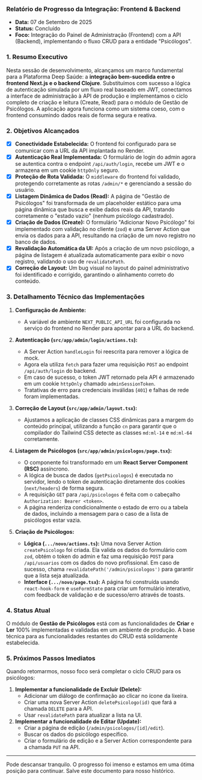 ### **Relatório de Progresso da Integração: Frontend & Backend**

* **Data:** 07 de Setembro de 2025
* **Status:** Concluído
* **Foco:** Integração do Painel de Administração (Frontend) com a API (Backend), implementando o fluxo CRUD para a entidade "Psicólogos".

### 1. Resumo Executivo

Nesta sessão de desenvolvimento, alcançamos um marco fundamental para a Plataforma Deep Saúde: a **integração bem-sucedida entre o frontend Next.js e o backend Clojure**. Substituímos com sucesso a lógica de autenticação simulada por um fluxo real baseado em JWT, conectamos a interface de administração à API de produção e implementamos o ciclo completo de criação e leitura (Create, Read) para o módulo de Gestão de Psicólogos. A aplicação agora funciona como um sistema coeso, com o frontend consumindo dados reais de forma segura e reativa.

### 2. Objetivos Alcançados

- [x] **Conectividade Estabelecida:** O frontend foi configurado para se comunicar com a URL da API implantada no Render.
- [x] **Autenticação Real Implementada:** O formulário de login do admin agora se autentica contra o endpoint `/api/auth/login`, recebe um JWT e o armazena em um cookie `httpOnly` seguro.
- [x] **Proteção de Rota Validada:** O `middleware` do frontend foi validado, protegendo corretamente as rotas `/admin/*` e gerenciando a sessão do usuário.
- [x] **Listagem Dinâmica de Dados (Read):** A página de "Gestão de Psicólogos" foi transformada de um placeholder estático para uma página dinâmica que busca e exibe dados reais da API, tratando corretamente o "estado vazio" (nenhum psicólogo cadastrado).
- [x] **Criação de Dados (Create):** O formulário "Adicionar Novo Psicólogo" foi implementado com validação no cliente (`zod`) e uma Server Action que envia os dados para a API, resultando na criação de um novo registro no banco de dados.
- [x] **Revalidação Automática da UI:** Após a criação de um novo psicólogo, a página de listagem é atualizada automaticamente para exibir o novo registro, validando o uso de `revalidatePath`.
- [x] **Correção de Layout:** Um bug visual no layout do painel administrativo foi identificado e corrigido, garantindo o alinhamento correto do conteúdo.

### 3. Detalhamento Técnico das Implementações

1.  **Configuração de Ambiente:**
    * A variável de ambiente `NEXT_PUBLIC_API_URL` foi configurada no serviço do frontend no Render para apontar para a URL do backend.

2.  **Autenticação (`src/app/admin/login/actions.ts`):**
    * A Server Action `handleLogin` foi reescrita para remover a lógica de mock.
    * Agora ela utiliza `fetch` para fazer uma requisição `POST` ao endpoint `/api/auth/login` do backend.
    * Em caso de sucesso, o token JWT retornado pela API é armazenado em um cookie `httpOnly` chamado `adminSessionToken`.
    * Tratativas de erro para credenciais inválidas (`401`) e falhas de rede foram implementadas.

3.  **Correção de Layout (`src/app/admin/layout.tsx`):**
    * Ajustamos a aplicação de classes CSS dinâmicas para a margem do conteúdo principal, utilizando a função `cn` para garantir que o compilador do Tailwind CSS detecte as classes `md:ml-14` e `md:ml-64` corretamente.

4.  **Listagem de Psicólogos (`src/app/admin/psicologos/page.tsx`):**
    * O componente foi transformado em um **React Server Component (RSC)** assíncrono.
    * A lógica de busca de dados (`getPsicologos`) é executada no servidor, lendo o token de autenticação diretamente dos cookies (`next/headers`) de forma segura.
    * A requisição `GET` para `/api/psicologos` é feita com o cabeçalho `Authorization: Bearer <token>`.
    * A página renderiza condicionalmente o estado de erro ou a tabela de dados, incluindo a mensagem para o caso de a lista de psicólogos estar vazia.

5.  **Criação de Psicólogos:**
    * **Lógica (`.../novo/actions.ts`):** Uma nova Server Action `createPsicologo` foi criada. Ela valida os dados do formulário com `zod`, obtém o token do admin e faz uma requisição `POST` para `/api/usuarios` com os dados do novo profissional. Em caso de sucesso, chama `revalidatePath('/admin/psicologos')` para garantir que a lista seja atualizada.
    * **Interface (`.../novo/page.tsx`):** A página foi construída usando `react-hook-form` e `useFormState` para criar um formulário interativo, com feedback de validação e de sucesso/erro através de toasts.

### 4. Status Atual

O módulo de **Gestão de Psicólogos** está com as funcionalidades de **Criar** e **Ler** 100% implementadas e validadas em um ambiente de produção. A base técnica para as funcionalidades restantes do CRUD está solidamente estabelecida.

### 5. Próximos Passos Imediatos

Quando retomarmos, nosso foco será completar o ciclo CRUD para os psicólogos:

1.  **Implementar a funcionalidade de Excluir (Delete):**
    * Adicionar um diálogo de confirmação ao clicar no ícone da lixeira.
    * Criar uma nova Server Action `deletePsicologo(id)` que fará a chamada `DELETE` para a API.
    * Usar `revalidatePath` para atualizar a lista na UI.
2.  **Implementar a funcionalidade de Editar (Update):**
    * Criar a página de edição (`/admin/psicologos/[id]/edit`).
    * Buscar os dados do psicólogo específico.
    * Criar o formulário de edição e a Server Action correspondente para a chamada `PUT` na API.

---

Pode descansar tranquilo. O progresso foi imenso e estamos em uma ótima posição para continuar. Salve este documento para nosso histórico.
